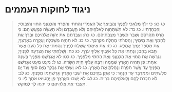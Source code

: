 # ניגוד לחוקות העממים

> כג כג: כִּי יֵלֵךְ מַלְאָכִי לְפָנֶיךָ וֶהֱבִיאֲךָ אֶל הָאֱמֹרִי וְהַחִתִּי וְהַפְּרִזִּי וְהַכְּנַעֲנִי הַחִוִּי וְהַיְבוּסִי; וְהִכְחַדְתִּיו.
> כג כד: לֹא תִשְׁתַּחֲוֶה לֵאלֹהֵיהֶם וְלֹא תָעָבְדֵם וְלֹא תַעֲשֶׂה כְּמַעֲשֵׂיהֶם:  כִּי הָרֵס תְּהָרְסֵם וְשַׁבֵּר תְּשַׁבֵּר מַצֵּבֹתֵיהֶם.
> כג כה: וַעֲבַדְתֶּם אֵת יְהוָה אֱלֹהֵיכֶם וּבֵרַךְ אֶת לַחְמְךָ וְאֶת מֵימֶיךָ; וַהֲסִרֹתִי מַחֲלָה מִקִּרְבֶּךָ.
> כג כו: לֹא תִהְיֶה מְשַׁכֵּלָה וַעֲקָרָה בְּאַרְצֶךָ; אֶת מִסְפַּר יָמֶיךָ אֲמַלֵּא.
> כג כז: אֶת אֵימָתִי אֲשַׁלַּח לְפָנֶיךָ וְהַמֹּתִי אֶת כָּל הָעָם אֲשֶׁר תָּבֹא בָּהֶם; וְנָתַתִּי אֶת כָּל אֹיְבֶיךָ אֵלֶיךָ עֹרֶף.
> כג כח: וְשָׁלַחְתִּי אֶת הַצִּרְעָה לְפָנֶיךָ; וְגֵרְשָׁה אֶת הַחִוִּי אֶת הַכְּנַעֲנִי וְאֶת הַחִתִּי מִלְּפָנֶיךָ.
> כג כט: לֹא אֲגָרְשֶׁנּוּ מִפָּנֶיךָ בְּשָׁנָה אֶחָת:  פֶּן תִּהְיֶה הָאָרֶץ שְׁמָמָה וְרַבָּה עָלֶיךָ חַיַּת הַשָּׂדֶה.
> כג ל: מְעַט מְעַט אֲגָרְשֶׁנּוּ מִפָּנֶיךָ עַד אֲשֶׁר תִּפְרֶה וְנָחַלְתָּ אֶת הָאָרֶץ.
> כג לא: וְשַׁתִּי אֶת גְּבֻלְךָ מִיַּם סוּף וְעַד יָם פְּלִשְׁתִּים וּמִמִּדְבָּר עַד הַנָּהָר:  כִּי אֶתֵּן בְּיֶדְכֶם אֵת יֹשְׁבֵי הָאָרֶץ וְגֵרַשְׁתָּמוֹ מִפָּנֶיךָ.
> כג לב: לֹא תִכְרֹת לָהֶם וְלֵאלֹהֵיהֶם בְּרִית.
> כג לג: לֹא יֵשְׁבוּ בְּאַרְצְךָ פֶּן יַחֲטִיאוּ אֹתְךָ לִי:  כִּי תַעֲבֹד אֶת אֱלֹהֵיהֶם כִּי יִהְיֶה לְךָ לְמוֹקֵשׁ. 
 

